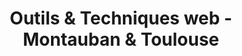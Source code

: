 ---
layout: page_techniques
title: Outils & Techniques web - Montauban & Toulouse
description: L’expérience pluridisciplinaire de techniques et d’outils web innovants, par un consultant web et digital en occitanie (Toulouse et Montauban)
permalink: /outils-techniques/
icon: <i class="fas fa-tools text-purple"></i>
name-badge: Prestations personnalisées
title-h1: Techniques & Outils
lead-title: L’expérience pluridisciplinaire de techniques et d’outils web innovants
adminless:
    title: Site simple &  léger
    body: Sans administration, des sites web et internet légers et rapides sans la lourdeur d’une administration
admin:
    title: Avec Administration
    body: Avec Administration, pour des sites web et web applications personnalisables et en même temps singuliers.
custom:
    title: Sur-mesure
    body: Du sur-mesure avec un rendu innovant pour des interfaces agiles, mobiles et uniques
tools:
    title: Techniques et outils web innovants
    body: Une ou des solutions ne peuvent être mis en oeuvre que dans l’utilisation de type de technique et d’outils orienté web innovants.
    cms:
        title: CMS
        body: Content Management System (CMS) pour gérer au plus près votre site web (WP/Drupal/Prestashop)
        icon: <i class="fab fa-wordpress"></i>
    sg:
        title: Static Generator
        body: Static Site Generator (SSG), un site web simple, rapide, sur mesure et sans administration (NextJS / Jekyll / Grav / Middleman)
        icon: <i class="fab fa-grav"></i>
    headless:
        title: Headless
        body: Une administration et plusieurs interfaces et affichages différents mobile, site web, web application, se font grâce à du Headless CMS (Drupal/Strapi)
        icon: <i class="fab fa-drupal"></i>
    pwa:
        title: PWA/SPA
        body: Réservé aux applications web couplés aux sites web, les Progressive Web Application et Single Page Application répondent à ces demandent (VueJS/Angular/React)
        icon: <i class="fab fa-vuejs"></i>
    erp:
        title: ERP / CRM
        body: Gestion avancée de votre entreprise avec par exemple des outils pour la gestion relation clients, de contacts, projets ou produits. 
    carto:
        title: Cartographie / Webmapping
        body: Webmapping ? De la cartographie numérique et digitale sur différents supports, application web, site web, internet et mobile.
form-contact-lead:
    title: Besoin d'un outil technique particulier ?
    body: Gagnez du temps et contactez-moi
---
